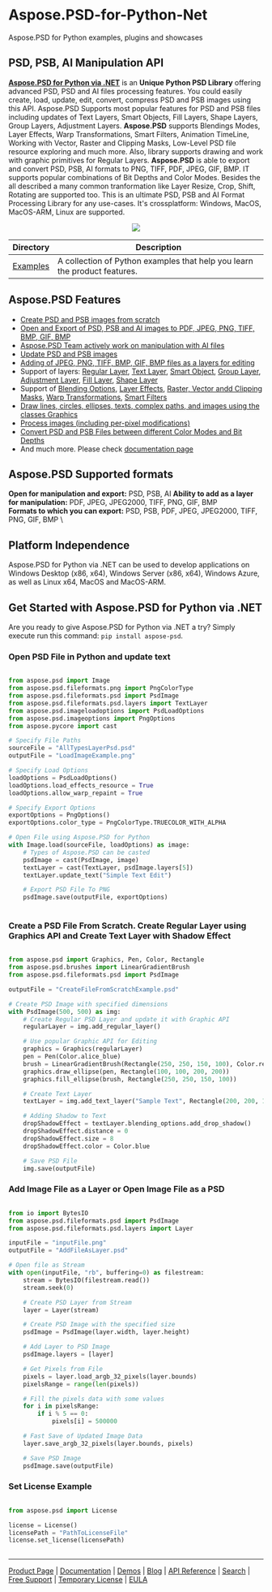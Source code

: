 # Aspose.PSD-for-Python-Net
Aspose.PSD for Python examples, plugins and showcases 

## PSD, PSB, AI Manipulation API

**[Aspose.PSD for Python via .NET](https://products.aspose.com/psd/python-net)** is an **Unique Python PSD Library** offering advanced PSD, PSD and AI files processing features. You could easily create, load, update, edit, convert, compress PSD and PSB images using this API. Aspose.PSD Supports most popular features for PSD and PSB files including updates of Text Layers, Smart Objects, Fill Layers, Shape Layers, Group Layers, Adjustment Layers. **Aspose.PSD** supports Blendings Modes, Layer Effects, Warp Transformations, Smart Filters, Animation TimeLine, Working with Vector, Raster and Clipping Masks, Low-Level PSD file resource exploring and much more. Also, library supports drawing and work with graphic primitives for Regular Layers. **Aspose.PSD** is able to export and convert PSD, PSB, AI formats to PNG, TIFF, PDF, JPEG, GIF, BMP. IT supports popular combinations of Bit Depths and Color Modes. Besides the all described a many common tranformation like Layer Resize, Crop, Shift, Rotating are supported too. This is an ultimate PSD, PSB and AI Format Processing Library for any use-cases. It's crossplatform: Windows, MacOS, MacOS-ARM, Linux are supported.

<p align="center"> 
  <a title="Download ZIP" href="https://github.com/aspose-psd/Aspose.PSD-for-Python-Net/archive/refs/heads/main.zip">
     <img src="http://i.imgur.com/hwNhrGZ.png" />
  </a>
</p>

Directory | Description
--------- | -----------
[Examples](Examples)  | A collection of Python examples that help you learn the product features.

## Aspose.PSD Features

- [Create PSD and PSB images from scratch](https://docs.aspose.com/psd/python-net/create-psd-psb-images-from-scratch/)
- [Open and Export of PSD, PSB and AI images to PDF, JPEG, PNG, TIFF, BMP, GIF, BMP](https://docs.aspose.com/psd/python-net/open-export-psd-psb-ai-images-to-pdf-jpeg-png-tiff-bmp-gif-bmp/)
- [Aspose.PSD Team actively work on manipulation with AI files](https://docs.aspose.com/psd/python-net/ai-file-manipulation/)
- [Update PSD and PSB images](https://docs.aspose.com/psd/python-net/update-psd-psb-files-with-python/)
- [Adding of JPEG, PNG, TIFF, BMP, GIF, BMP files as a layers for editing](https://docs.aspose.com/psd/python-net/add-layer-from-file-for-editing/)
- Support of layers: [Regular Layer](https://docs.aspose.com/psd/python-net/psd-layer-manipulation/), [Text Layer](https://docs.aspose.com/psd/python-net/psd-text-layer-manipulation/), [Smart Object](https://docs.aspose.com/psd/python-net/psd-smart-object-update/), [Group Layer](https://docs.aspose.com/psd/python-net/psd-group-layer/), [Adjustment Layer](https://docs.aspose.com/psd/python-net/psd-adjustment-layer-enhancement/), [Fill Layer](https://docs.aspose.com/psd/python-net/psd-fill-layer-editing/), [Shape Layer](https://docs.aspose.com/psd/python-net/psd-shape-layer-manipulation/)
- Support of [Blending Options](https://docs.aspose.com/psd/python-net/blending-options/), [Layer Effects](https://docs.aspose.com/psd/python-net/layer-effects/), [Raster, Vector andd Clipping Masks](https://docs.aspose.com/psd/python-net/update-create-layer-mask/), [Warp Transformations](https://docs.aspose.com/psd/python-net/warp-transform/), [Smart Filters](https://docs.aspose.com/psd/python-net/smart-filters/)
- [Draw lines, circles, ellipses, texts, complex paths, and images using the classes Graphics](https://docs.aspose.com/psd/python-net/graphics-api/)
- [Process images (including per-pixel modifications)](https://docs.aspose.com/psd/python-net/pixel-data-manipulation/)
- [Convert PSD and PSB Files  between different Color Modes and Bit Depths](https://docs.aspose.com/psd/python-net/bit-depth-color-mode-convert/)
- And much more. Please check [documentation page](https://docs.aspose.com/psd/python-net/)


## Aspose.PSD Supported formats

**Open for manipulation and export:** PSD, PSB, AI
**Ability to add as a layer for manipulation:** PDF, JPEG, JPEG2000, TIFF, PNG, GIF, BMP \
**Formats to which you can export:** PSD, PSB, PDF, JPEG, JPEG2000, TIFF, PNG, GIF, BMP \

## Platform Independence

Aspose.PSD for Python via .NET can be used to develop applications on Windows Desktop (x86, x64), Windows Server (x86, x64), Windows Azure, as well as Linux x64, MacOS and MacOS-ARM. 

## Get Started with Aspose.PSD for Python via .NET

Are you ready to give Aspose.PSD for Python via .NET a try? Simply execute run this command: `pip install aspose-psd`.

### Open PSD File in Python and update text
``` python

from aspose.psd import Image
from aspose.psd.fileformats.png import PngColorType
from aspose.psd.fileformats.psd import PsdImage
from aspose.psd.fileformats.psd.layers import TextLayer
from aspose.psd.imageloadoptions import PsdLoadOptions
from aspose.psd.imageoptions import PngOptions
from aspose.pycore import cast

# Specify File Paths
sourceFile = "AllTypesLayerPsd.psd"
outputFile = "LoadImageExample.png"

# Specify Load Options
loadOptions = PsdLoadOptions()
loadOptions.load_effects_resource = True
loadOptions.allow_warp_repaint = True

# Specify Export Options
exportOptions = PngOptions()
exportOptions.color_type = PngColorType.TRUECOLOR_WITH_ALPHA

# Open File using Aspose.PSD for Python
with Image.load(sourceFile, loadOptions) as image:
    # Types of Aspose.PSD can be casted
    psdImage = cast(PsdImage, image)
    textLayer = cast(TextLayer, psdImage.layers[5])
    textLayer.update_text("Simple Text Edit")

    # Export PSD File To PNG
    psdImage.save(outputFile, exportOptions)
	
```

### Create a PSD File From Scratch. Create Regular Layer using Graphics API and Create Text Layer with Shadow Effect
``` python

from aspose.psd import Graphics, Pen, Color, Rectangle
from aspose.psd.brushes import LinearGradientBrush
from aspose.psd.fileformats.psd import PsdImage

outputFile = "CreateFileFromScratchExample.psd"

# Create PSD Image with specified dimensions
with PsdImage(500, 500) as img:
    # Create Regular PSD Layer and update it with Graphic API
    regularLayer = img.add_regular_layer()

    # Use popular Graphic API for Editing
    graphics = Graphics(regularLayer)
    pen = Pen(Color.alice_blue)
    brush = LinearGradientBrush(Rectangle(250, 250, 150, 100), Color.red, Color.aquamarine, 45)
    graphics.draw_ellipse(pen, Rectangle(100, 100, 200, 200))
    graphics.fill_ellipse(brush, Rectangle(250, 250, 150, 100))

    # Create Text Layer
    textLayer = img.add_text_layer("Sample Text", Rectangle(200, 200, 100, 100))

    # Adding Shadow to Text
    dropShadowEffect = textLayer.blending_options.add_drop_shadow()
    dropShadowEffect.distance = 0
    dropShadowEffect.size = 8
    dropShadowEffect.color = Color.blue

    # Save PSD File
    img.save(outputFile)
```

### Add Image File as a Layer or Open Image File as a PSD
``` python

from io import BytesIO
from aspose.psd.fileformats.psd import PsdImage
from aspose.psd.fileformats.psd.layers import Layer

inputFile = "inputFile.png"
outputFile = "AddFileAsLayer.psd"

# Open file as Stream
with open(inputFile, "rb", buffering=0) as filestream:
    stream = BytesIO(filestream.read())
    stream.seek(0)

    # Create PSD Layer from Stream
    layer = Layer(stream)

    # Create PSD Image with the specified size
    psdImage = PsdImage(layer.width, layer.height)

    # Add Layer to PSD Image
    psdImage.layers = [layer]

    # Get Pixels from File
    pixels = layer.load_argb_32_pixels(layer.bounds)
    pixelsRange = range(len(pixels))

    # Fill the pixels data with some values
    for i in pixelsRange:
        if i % 5 == 0:
            pixels[i] = 500000

    # Fast Save of Updated Image Data
    layer.save_argb_32_pixels(layer.bounds, pixels)

    # Save PSD Image
    psdImage.save(outputFile)
```


### Set License Example
``` python

from aspose.psd import License

license = License()
licensePath = "PathToLicenseFile"
license.set_license(licensePath)
    
```

---
[Product Page](https://products.aspose.com/psd/python-net/) | [Documentation](https://docs.aspose.com/psd/python-net/) | [Demos](https://products.aspose.app/psd/family) | [Blog](https://blog.aspose.com/categories/aspose.psd-product-family/) | [API Reference](https://reference.aspose.com/psd/python-net/) | [Search](https://search.aspose.com/) | [Free Support](https://forum.aspose.com/c/psd) | [Temporary License](https://purchase.aspose.com/temporary-license) | [EULA](https://company.aspose.com/legal/eula)

